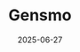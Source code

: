 ---  
layout: startup_page  
title: "Gensmo"  
id: "gensmo.com"  
permalink: "/gensmogensmo.com06272025/"  
website: "https://gensmo.com/"  
funding_round: "Seed"  
funding_amount: "$60M"  
investors: ""  
about: "Gensmo is an AI-powered fashion agent that helps users discover their personal style through intelligent recommendations and virtual try-ons. The platform allows users to mix and match clothes, build looks, and find items that fit their budget, connecting users with various e-commerce platforms and independent boutiques. With a mission to enhance individuality and empower users to express themselves confidently, Gensmo offers a seamless fashion journey from inspiration to purchase."  
markets: "AI, E-commerce, Fashion"  
hq: "Sammamish, Washington, United States"  
founded_year: "2023"  
linkedin: "https://www.linkedin.com/company/serendipity-one"  
twitter: "https://twitter.com/Gensmo_official"  
instagram: ""  
facebook: "https://www.facebook.com/Gensmo"  
crunchbase: "https://www.crunchbase.com/organization/serendipity-one"  
pitchbook: "https://pitchbook.com/profiles/company/893006-20"  

date_display: "27-Jun-2025"  
date: "2025-06-27"

# SEO Optimization  
meta_title: "Gensmo - Seed Funding ($60M)"  
meta_description: "Gensmo, Gensmo is an AI-powered fashion agent that helps users discover their personal style through intelligent recommendations and virtual try-ons. The plat..."  
meta_keywords: "Gensmo, AI, E-commerce, Fashion, Seed funding"  
canonical_url: "https://startup.projectstartups.com/gensmogensmo.com06272025/"  
---